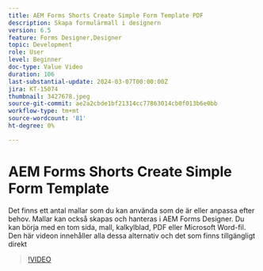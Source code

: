 ```yaml
---
title: AEM Forms Shorts Create Simple Form Template PDF
description: Skapa formulärmall i designern
version: 6.5
feature: Forms Designer,Designer
topic: Development
role: User
level: Beginner
doc-type: Value Video
duration: 106
last-substantial-update: 2024-03-07T00:00:00Z
jira: KT-15074
thumbnail: 3427678.jpeg
source-git-commit: ae2a2cbde1bf21314cc77863014cb0f013b6e0bb
workflow-type: tm+mt
source-wordcount: '81'
ht-degree: 0%

---
```



# AEM Forms Shorts Create Simple Form Template

Det finns ett antal mallar som du kan använda som de är eller anpassa efter behov. Mallar kan också skapas och hanteras i AEM Forms Designer. Du kan börja med en tom sida, mall, kalkylblad, PDF eller Microsoft Word-fil. Den här videon innehåller alla dessa alternativ och det som finns tillgängligt direkt

>[!VIDEO](https://video.tv.adobe.com/v/3427678/?learn=on)
